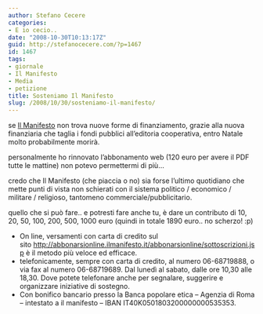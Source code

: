 ```yaml
---
author: Stefano Cecere
categories:
- E io cecio..
date: "2008-10-30T10:13:17Z"
guid: http://stefanocecere.com/?p=1467
id: 1467
tags:
- giornale
- Il Manifesto
- Media
- petizione
title: Sosteniamo Il Manifesto
slug: /2008/10/30/sosteniamo-il-manifesto/
---
```


se [Il Manifesto](http://www.ilmanifesto.it) non trova nuove forme di finanziamento, grazie alla nuova finanziaria che taglia i fondi pubblici all&#8217;editoria cooperativa, entro Natale molto probabilmente morirà.

personalmente ho rinnovato l&#8217;abbonamento web (120 euro per avere il PDF tutte le mattine) non potevo permettermi di più&#8230;

credo che Il Manifesto (che piaccia o no) sia forse l&#8217;ultimo quotidiano che mette punti di vista non schierati con il sistema politico / economico / militare / religioso, tantomeno commerciale/pubblicitario.

quello che si può fare.. e potresti fare anche tu, è dare un contributo di 10, 20, 50, 100, 200, 500, 1000 euro (quindi in totale 1890 euro.. no scherzo! :p)

  * On line, versamenti con carta di credito sul sito <http://abbonarsionline.ilmanifesto.it/abbonarsionline/sottoscrizioni.jsp> è il metodo più veloce ed efficace.
  * telefonicamente, sempre con carta di credito, al numero 06-68719888, o via fax al numero 06-68719689. Dal lunedì al sabato, dalle ore 10,30 alle 18,30. Dove potete telefonare anche per segnalare, suggerire e organizzare iniziative di sostegno.
  * Con bonifico bancario presso la Banca popolare etica – Agenzia di Roma – intestato a il manifesto – IBAN IT40K0501803200000000535353.

 